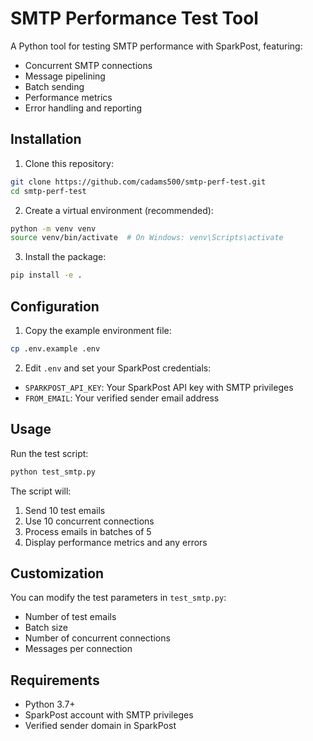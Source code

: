 # SMTP Performance Test Tool

A Python tool for testing SMTP performance with SparkPost, featuring:
- Concurrent SMTP connections
- Message pipelining
- Batch sending
- Performance metrics
- Error handling and reporting

## Installation

1. Clone this repository:
```bash
git clone https://github.com/cadams500/smtp-perf-test.git
cd smtp-perf-test
```

2. Create a virtual environment (recommended):
```bash
python -m venv venv
source venv/bin/activate  # On Windows: venv\Scripts\activate
```

3. Install the package:
```bash
pip install -e .
```

## Configuration

1. Copy the example environment file:
```bash
cp .env.example .env
```

2. Edit `.env` and set your SparkPost credentials:
- `SPARKPOST_API_KEY`: Your SparkPost API key with SMTP privileges
- `FROM_EMAIL`: Your verified sender email address

## Usage

Run the test script:
```bash
python test_smtp.py
```

The script will:
1. Send 10 test emails
2. Use 10 concurrent connections
3. Process emails in batches of 5
4. Display performance metrics and any errors

## Customization

You can modify the test parameters in `test_smtp.py`:
- Number of test emails
- Batch size
- Number of concurrent connections
- Messages per connection

## Requirements

- Python 3.7+
- SparkPost account with SMTP privileges
- Verified sender domain in SparkPost 